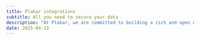 ```yaml
---
title: Plakar integrations
subtitle: All you need to secure your data
description: "At Plakar, we are committed to building a rich and open ecosystem of connectors to ensure your data is protected wherever it lives: Cloud, On-Premise, SaaS..."
date: 2025-04-13
---
```

